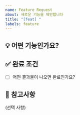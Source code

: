 ```yaml
---
name: Feature Request
about: 새로운 기능을 제안합니다
title: "[feat] "
labels: feature
---
```


## 💡 어떤 기능인가요?

## ✅ 완료 조건
- [ ] 어떤 결과물이 나오면 완료인가요?

## 🧩 참고사항
(선택 사항)

